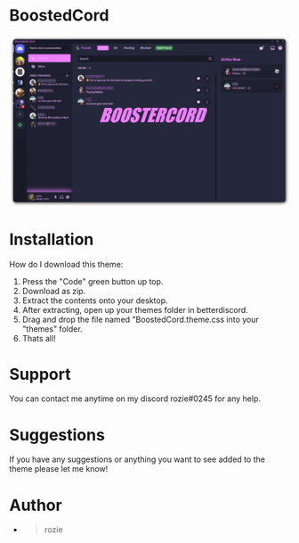 # BoostedCord
![boostedcordexample](https://github.com/RozieDev/BoostedCord/blob/main/Addons/this.png)

# Installation 
How do I download this theme:
1. Press the "Code" green button up top.
2. Download as zip.
3. Extract the contents onto your desktop.
4. After extracting, open up your themes folder in betterdiscord.
5. Drag and drop the file named "BoostedCord.theme.css into your "themes" folder.
6. Thats all!

# Support
You can contact me anytime on my discord rozie#0245 for any help.

# Suggestions
If you have any suggestions or anything you want to see added to the theme please let me know!

# Author
- > rozie
